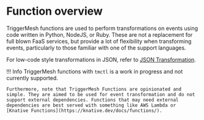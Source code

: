 # Function overview

TriggerMesh functions are used to perform transformations on events using code written in Python, NodeJS, or Ruby. These are not a replacement for full blown FaaS services, but provide a lot of flexibility when transforming events, particularly to those familiar with one of the support languages.

For low-code style transformations in JSON, refer to [JSON Transformation](../jsontransformation.md).

!!! Info
    TriggerMesh functions with `tmctl` is a work in progress and not currently supported.

    Furthermore, note that TriggerMesh Functions are opinionated and simple. They are aimed to be used for event transformation and do not support external dependencies. Functions that may need external dependencies are best served with something like AWS Lambda or [Knative Functions](https://knative.dev/docs/functions/).
